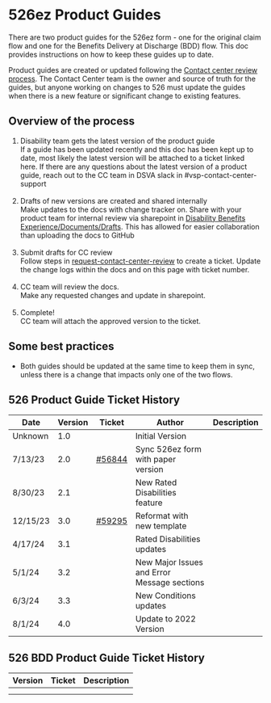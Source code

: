 # 526ez Product Guides

There are two product guides for the 526ez form - one for the original claim flow and one for the Benefits Delivery at Discharge (BDD) flow. This doc
provides instructions on how to keep these guides up to date.

Product guides are created or updated following the [Contact center review process](https://depo-platform-documentation.scrollhelp.site/collaboration-cycle/contact-center-review). 
The Contact Center team is the owner and source of truth for the guides, but anyone working on changes to 526 must update the guides when there is a 
new feature or significant change to existing features.

## Overview of the process
1. Disability team gets the latest version of the product guide<br>
If a guide has been updated recently and this doc has been kept up to date, most likely the latest version will be attached to a ticket linked here.
If there are any questions about the latest version of a product guide, reach out to the CC team in DSVA slack in #vsp-contact-center-support<br><br>
2. Drafts of new versions are created and shared internally<br>
Make updates to the docs with change tracker on. Share with your product team for internal review via sharepoint in
[Disability Benefits Experience/Documents/Drafts](https://dvagov.sharepoint.com/:f:/r/sites/vaabdvro/Shared%20Documents/Disability%20Benefits%20Experience/Documentation/Drafts?csf=1&web=1&e=Bq1VNW).
This has allowed for easier collaboration than uploading the docs to GitHub<br><br>
3. Submit drafts for CC review<br>
Follow steps in [request-contact-center-review](https://github.com/department-of-veterans-affairs/va.gov-team/blob/master/platform/contact-center/request-contact-center-review.md)
to create a ticket. Update the change logs within the docs and on this page with ticket number.<br><br>
4. CC team will review the docs. <br>
Make any requested changes and update in sharepoint.<br><br>
5. Complete!<br>CC team will attach the approved version to the ticket.

## Some best practices
- Both guides should be updated at the same time to keep them in sync, unless there is a change that impacts only one of the two flows.

## 526 Product Guide Ticket History
|Date|Version|Ticket|Author|Description|
|----|----|----|----|----|
|Unknown|1.0| |Initial Version|
|7/13/23|2.0|[#56844](https://github.com/department-of-veterans-affairs/va.gov-team/issues/56844)|Sync 526ez form with paper version|
|8/30/23|2.1||New Rated Disabilities feature|
|12/15/23|3.0|[#59295](https://github.com/department-of-veterans-affairs/va.gov-team/issues/59295)|Reformat with new template|
|4/17/24|3.1||Rated Disabilities updates|
|5/1/24|3.2||New Major Issues and Error Message sections|
|6/3/24|3.3||New Conditions updates|
|8/1/24|4.0||Update to 2022 Version|

## 526 BDD Product Guide Ticket History
|Version|Ticket|Description|
|----|----|----|
| | |
| | |
